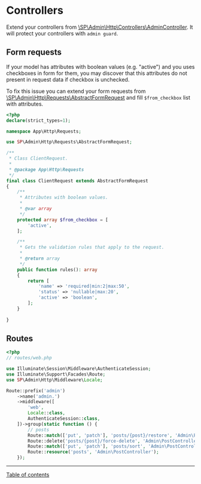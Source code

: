 Controllers
===========

Extend your controllers from
[\SP\Admin\Http\Controllers\AdminController](../src/Http/Controllers/AdminController.php).
It will protect your controllers with `admin guard`.

Form requests
-------------

If your model has attributes with boolean values (e.g. "active")
and you uses checkboxes in form for them,
you may discover that this attributes do not present in request data
if checkbox is unchecked.

To fix this issue you can extend your form requests from
[\SP\Admin\Http\Requests\AbstractFormRequest](../src/Http/Requests/AbstractFormRequest.php)
and fill `$from_checkbox` list with attributes.

```php
<?php
declare(strict_types=1);

namespace App\Http\Requests;

use SP\Admin\Http\Requests\AbstractFormRequest;

/**
 * Class ClientRequest.
 *
 * @package App\Http\Requests
 */
final class ClientRequest extends AbstractFormRequest
{
    /**
     * Attributes with boolean values.
     *
     * @var array
     */
    protected array $from_checkbox = [
        'active',
    ];

    /**
     * Gets the validation rules that apply to the request.
     *
     * @return array
     */
    public function rules(): array
    {
        return [
            'name' => 'required|min:2|max:50',
            'status' => 'nullable|max:20',
            'active' => 'boolean',
        ];
    }
    
}
```

Routes
------

```php
<?php
// routes/web.php

use Illuminate\Session\Middleware\AuthenticateSession;
use Illuminate\Support\Facades\Route;
use SP\Admin\Http\Middleware\Locale;

Route::prefix('admin')
    ->name('admin.')
    ->middleware([
        'web',
        Locale::class,
        AuthenticateSession::class,
    ])->group(static function () {
        // posts
        Route::match(['put', 'patch'], 'posts/{post}/restore', 'Admin\PostController@restore')->name('posts.restore');
        Route::delete('posts/{post}/force-delete', 'Admin\PostController@forceDelete')->name('posts.force-delete');
        Route::match(['put', 'patch'], 'posts/sort', 'Admin\PostController@sort')->name('posts.sort');
        Route::resource('posts', 'Admin\PostController');
    });
```

---

[Table of contents](./index.md)
